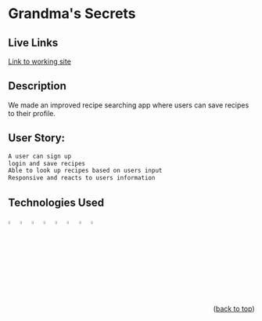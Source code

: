 # Grandma's Secrets 

## Live Links 
[Link to working site]()

## Description 
We made an improved recipe searching app where users can save recipes to their profile.

## User Story: 
```md
A user can sign up 
login and save recipes
Able to look up recipes based on users input 
Responsive and reacts to users information
``` 

## Technologies Used 
 <div style='margin: 1em 0;'>
<img src="https://cdn.jsdelivr.net/gh/devicons/devicon/icons/html5/html5-original.svg" alt="HTML" width="4%" />
<img src="https://cdn.jsdelivr.net/gh/devicons/devicon/icons/javascript/javascript-original.svg" alt="JavaScript" width="4%" />
<img src="https://cdn.jsdelivr.net/gh/devicons/devicon/icons/css3/css3-original.svg" alt="CSS" width="4%" />
<img src="https://cdn.jsdelivr.net/gh/devicons/devicon/icons/nodejs/nodejs-original.svg" alt="NodeJs" width="4%" />
<img src="https://cdn.jsdelivr.net/gh/devicons/devicon/icons/express/express-original-wordmark.svg" alt="express" width="4%" />
<img src="https://cdn.jsdelivr.net/gh/devicons/devicon/icons/bootstrap/bootstrap-original.svg" alt="Bootstrap" width="4%" />
<img src="https://cdn.jsdelivr.net/gh/devicons/devicon/icons/heroku/heroku-original.svg" alt="Heroku" width="4%" />
<img src="https://cdn.jsdelivr.net/gh/devicons/devicon/icons/mongodb/mongodb-original.svg" alt="mongodb" width="4%" />
</div>

<p align="right">(<a href="#top">back to top</a>)</p>
